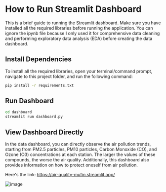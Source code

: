 # How to Run Streamlit Dashboard

This is a brief guide to running the Streamlit dashboard. Make sure you have installed all the required libraries before running the application. You can ignore the ipynb file because I only used it for comprehensive data cleaning and performing exploratory data analysis (EDA) before creating the data dashboard.

## Install Dependencies

To install all the required libraries, open your terminal/command prompt, navigate to this project folder, and run the following command:

```bash
pip install -r requirements.txt
```

## Run Dashboard
```bash
cd dashboard
streamlit run dashboard.py
```
## View Dashboard Directly
In the data dashboard, you can directly observe the air pollution trends, starting from PM2.5 particles, PM10 particles, Carbon Monoxide (CO), and Ozone (O3) concentrations at each station. The larger the values of these compounds, the worse the air quality. Additionally, this dashboard also provides information on how to protect oneself from air pollution.

Here's the link: https://air-quality-mufin.streamlit.app/

![image](https://github.com/fadhiljr7/Air-Quality/assets/48880516/c300e94e-6bf1-4754-a845-7c6e829e139b)
